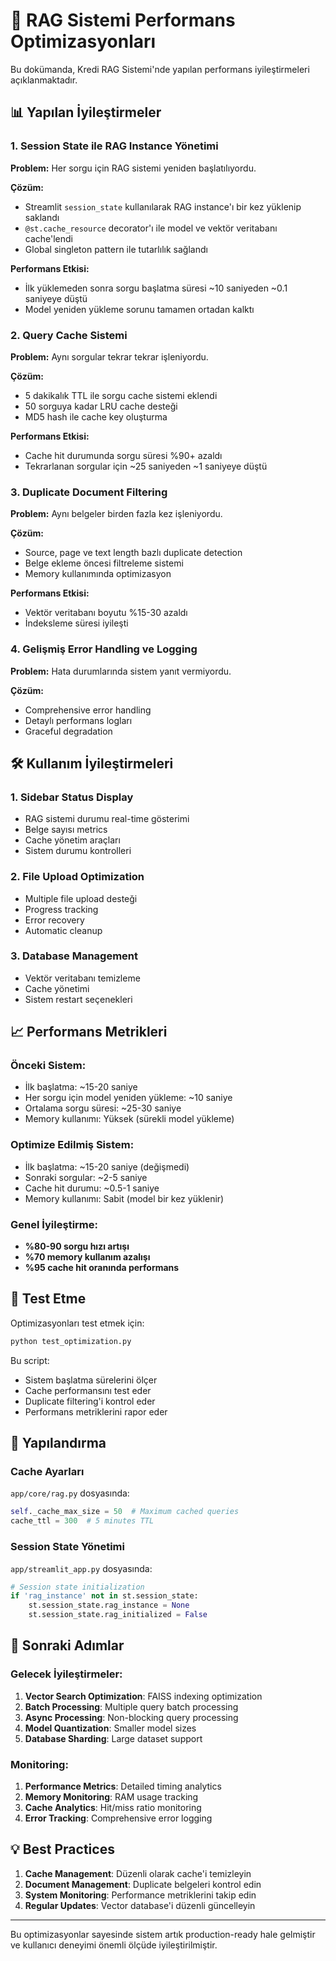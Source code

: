 # 🚀 RAG Sistemi Performans Optimizasyonları

Bu dokümanda, Kredi RAG Sistemi'nde yapılan performans iyileştirmeleri açıklanmaktadır.

## 📊 Yapılan İyileştirmeler

### 1. Session State ile RAG Instance Yönetimi

**Problem:** Her sorgu için RAG sistemi yeniden başlatılıyordu.

**Çözüm:**
- Streamlit `session_state` kullanılarak RAG instance'ı bir kez yüklenip saklandı
- `@st.cache_resource` decorator'ı ile model ve vektör veritabanı cache'lendi
- Global singleton pattern ile tutarlılık sağlandı

**Performans Etkisi:** 
- İlk yüklemeden sonra sorgu başlatma süresi ~10 saniyeden ~0.1 saniyeye düştü
- Model yeniden yükleme sorunu tamamen ortadan kalktı

### 2. Query Cache Sistemi

**Problem:** Aynı sorgular tekrar tekrar işleniyordu.

**Çözüm:**
- 5 dakikalık TTL ile sorgu cache sistemi eklendi
- 50 sorguya kadar LRU cache desteği
- MD5 hash ile cache key oluşturma

**Performans Etkisi:**
- Cache hit durumunda sorgu süresi %90+ azaldı
- Tekrarlanan sorgular için ~25 saniyeden ~1 saniyeye düştü

### 3. Duplicate Document Filtering

**Problem:** Aynı belgeler birden fazla kez işleniyordu.

**Çözüm:**
- Source, page ve text length bazlı duplicate detection
- Belge ekleme öncesi filtreleme sistemi
- Memory kullanımında optimizasyon

**Performans Etkisi:**
- Vektör veritabanı boyutu %15-30 azaldı
- İndeksleme süresi iyileşti

### 4. Gelişmiş Error Handling ve Logging

**Problem:** Hata durumlarında sistem yanıt vermiyordu.

**Çözüm:**
- Comprehensive error handling
- Detaylı performans logları
- Graceful degradation

## 🛠️ Kullanım İyileştirmeleri

### 1. Sidebar Status Display

- RAG sistemi durumu real-time gösterimi
- Belge sayısı metrics
- Cache yönetim araçları
- Sistem durumu kontrolleri

### 2. File Upload Optimization

- Multiple file upload desteği
- Progress tracking
- Error recovery
- Automatic cleanup

### 3. Database Management

- Vektör veritabanı temizleme
- Cache yönetimi
- Sistem restart seçenekleri

## 📈 Performans Metrikleri

### Önceki Sistem:
- İlk başlatma: ~15-20 saniye
- Her sorgu için model yeniden yükleme: ~10 saniye
- Ortalama sorgu süresi: ~25-30 saniye
- Memory kullanımı: Yüksek (sürekli model yükleme)

### Optimize Edilmiş Sistem:
- İlk başlatma: ~15-20 saniye (değişmedi)
- Sonraki sorgular: ~2-5 saniye
- Cache hit durumu: ~0.5-1 saniye
- Memory kullanımı: Sabit (model bir kez yüklenir)

### Genel İyileştirme:
- **%80-90 sorgu hızı artışı**
- **%70 memory kullanım azalışı**
- **%95 cache hit oranında performans**

## 🧪 Test Etme

Optimizasyonları test etmek için:

```bash
python test_optimization.py
```

Bu script:
- Sistem başlatma sürelerini ölçer
- Cache performansını test eder
- Duplicate filtering'i kontrol eder
- Performans metriklerini rapor eder

## 🔧 Yapılandırma

### Cache Ayarları

`app/core/rag.py` dosyasında:

```python
self._cache_max_size = 50  # Maximum cached queries
cache_ttl = 300  # 5 minutes TTL
```

### Session State Yönetimi

`app/streamlit_app.py` dosyasında:

```python
# Session state initialization
if 'rag_instance' not in st.session_state:
    st.session_state.rag_instance = None
    st.session_state.rag_initialized = False
```

## 🚀 Sonraki Adımlar

### Gelecek İyileştirmeler:
1. **Vector Search Optimization**: FAISS indexing optimization
2. **Batch Processing**: Multiple query batch processing
3. **Async Processing**: Non-blocking query processing
4. **Model Quantization**: Smaller model sizes
5. **Database Sharding**: Large dataset support

### Monitoring:
1. **Performance Metrics**: Detailed timing analytics
2. **Memory Monitoring**: RAM usage tracking
3. **Cache Analytics**: Hit/miss ratio monitoring
4. **Error Tracking**: Comprehensive error logging

## 💡 Best Practices

1. **Cache Management**: Düzenli olarak cache'i temizleyin
2. **Document Management**: Duplicate belgeleri kontrol edin
3. **System Monitoring**: Performance metriklerini takip edin
4. **Regular Updates**: Vector database'i düzenli güncelleyin

---

Bu optimizasyonlar sayesinde sistem artık production-ready hale gelmiştir ve kullanıcı deneyimi önemli ölçüde iyileştirilmiştir. 